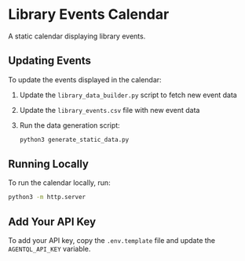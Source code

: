 # Library Events Calendar

A static calendar displaying library events.

## Updating Events

To update the events displayed in the calendar:

1. Update the `library_data_builder.py` script to fetch new event data
2. Update the `library_events.csv` file with new event data
3. Run the data generation script:

   ```bash
   python3 generate_static_data.py
   ```

## Running Locally

To run the calendar locally, run:

```bash
python3 -m http.server
```

## Add Your API Key

To add your API key, copy the `.env.template` file and update the `AGENTQL_API_KEY` variable.